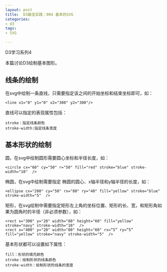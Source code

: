 ```yaml
---
layout: post
title:  D3最佳实践：004 基本的SVG
categories:
- d3
tags:
- SVG

---
```


<script src="/media/js/d3.3.5.3.js" charset="utf-8"></script>
<script type="text/javascript">
var margin = {
			top : 1,
			right : 1,
			bottom : 6,
			left : 1
		}, width = 500 - margin.left - margin.right, height = 100 - margin.top - margin.bottom;
</script>


D3学习系列4

本篇讨论D3绘制基本图形。

## 线条的绘制

在svg中绘制一条直线，只需要指定该之间的开始坐标和结束坐标即可，如：

	<line x1="0" y1="0" x2="300" y2="300"/>

直线可以指定的表现属性包括：
	
	stroke：指定线条颜色
	stroke-width:指定线条宽度

<div id="mySVG1"> </div>

<script type="text/javascript">
var svg = d3.select("#mySVG1").append("svg").attr("width",width+margin.left+margin.right).attr("height",height+margin.top+margin.bottom)
	.append("g").attr("transform","translate("+margin.left+","+margin.top+")");
	
svg.append("line").attr("x1",10).attr("y1",10).attr("x2",40).attr("y2",90).attr("stroke","green").attr("stroke-width",1);
svg.append("line").attr("x1",90).attr("y1",10).attr("x2",40).attr("y2",90).attr("stroke","green").attr("stroke-width",2);
svg.append("line").attr("x1",180).attr("y1",10).attr("x2",40).attr("y2",90).attr("stroke","green").attr("stroke-width",3);
svg.append("line").attr("x1",300).attr("y1",10).attr("x2",40).attr("y2",90).attr("stroke","green").attr("stroke-width",4);
svg.append("line").attr("x1",400).attr("y1",10).attr("x2",40).attr("y2",90).attr("stroke","green").attr("stroke-width",5);

</script>

## 基本形状的绘制

圆，在svg中绘制圆形需要圆心坐标和半径长度，如：
	
	<circle cx="60" cy="50" r="50" fill="red" stroke="blue" stroke-width="10"  />
椭圆，在svg中绘制需要指定 椭圆的圆心、x轴半径和y轴半径的长度，如：

	<ellipse cx="200" cy="50" rx="80" ry="40" fill="yellow" stroke="blue" stroke-width="5"  />

矩形，在svg绘制中需要指定矩形左上角的坐标位置、矩形的长、宽，和矩形角如果为圆角时的半径（非必须参数），如：

	<rect x="300" y="20" width="80" height="60" fill="yellow" stroke="navy" stroke-width="10"  />
	<rect x="400" y="20" width="80" height="60" rx=“5” ry=“5” fill="yellow" stroke="navy" stroke-width="5"  />
	
基本形状都可以设置如下属性：

	fill：形状的填充颜色
	stroke：绘制形状的线条颜色
	stroke-width：绘制形状的线条的宽度

<div id="mySVG2"> </div>

<script type="text/javascript">
var svg = d3.select("#mySVG2").append("svg").attr("width",width+margin.left+margin.right).attr("height",height+margin.top+margin.bottom)
	.append("g").attr("transform","translate("+margin.left+","+margin.top+")");
	
svg.append("circle").attr("cx",60).attr("cy",50).attr("r",40).attr("fill","red").attr("stroke","blue").attr("stroke-width",10);

svg.append("ellipse").attr("cx",200).attr("cy",50).attr("rx",80).attr("ry",40).attr("fill","yellow").attr("stroke","green").attr("stroke-width",5);

svg.append("rect").attr("x",300).attr("y",20).attr("width",80).attr("height",60).attr("fill","yellow").attr("stroke","green").attr("stroke-width",10);

svg.append("rect").attr("x",400).attr("y",20).attr("width",80).attr("height",60).attr("rx",5).attr("ry",5).attr("fill","yellow").attr("stroke","green").attr("stroke-width",5);

</script>
    

	
	




	





